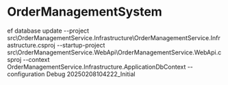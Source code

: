 # OrderManagementSystem

ef database update --project src\OrderManagementService.Infrastructure\OrderManagementService.Infrastructure.csproj --startup-project src\OrderManagementService.WebApi\OrderManagementService.WebApi.csproj --context OrderManagementService.Infrastructure.ApplicationDbContext --configuration Debug 20250208104222_Initial
